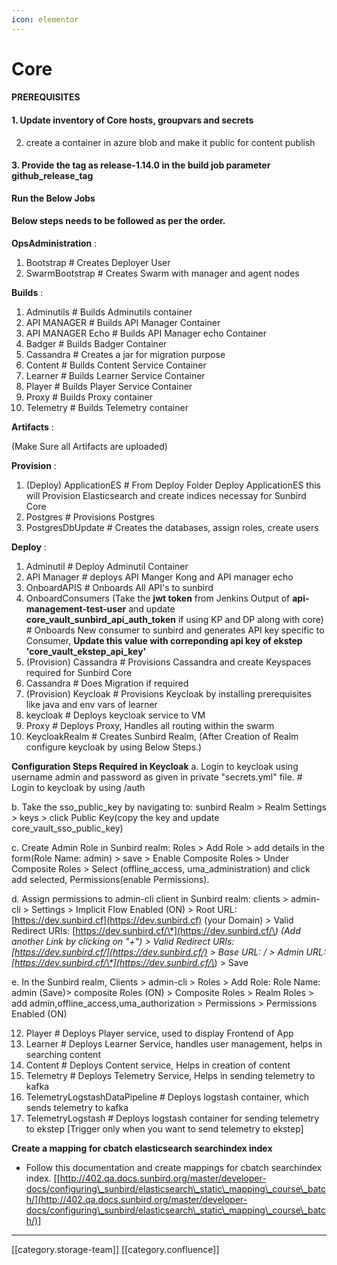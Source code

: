 ```yaml
---
icon: elementor
---
```


# Core

#### PREREQUISITES

#### 1. Update inventory of Core hosts, groupvars and secrets

2. create a container in azure blob and make it public for content publish

#### 3. Provide the tag as **release-1.14.0** in the build job parameter **github\_release\_tag**

**Run the Below Jobs**

#### Below steps needs to be followed as per the order.

**OpsAdministration** :

1. Bootstrap # Creates Deployer User
2. SwarmBootstrap # Creates Swarm with manager and agent nodes

**Builds** :

1. Adminutils # Builds Adminutils container
2. API MANAGER # Builds API Manager Container
3. API MANAGER Echo # Builds API Manager echo Container
4. Badger # Builds Badger Container
5. Cassandra # Creates a jar for migration purpose
6. Content # Builds Content Service Container
7. Learner # Builds Learner Service Container
8. Player # Builds Player Service Container
9. Proxy # Builds Proxy container
10. Telemetry # Builds Telemetry container

**Artifacts** :

(Make Sure all Artifacts are uploaded)

**Provision** :

1. (Deploy) ApplicationES # From Deploy Folder Deploy ApplicationES this will Provision Elasticsearch and create indices necessay for Sunbird Core
2. Postgres # Provisions Postgres
3. PostgresDbUpdate # Creates the databases, assign roles, create users

**Deploy** :

1. Adminutil # Deploy Adminutil Container
2. API Manager # deploys API Manger Kong and API manager echo
3. OnboardAPIS # Onboards All API's to sunbird
4. OnboardConsumers (Take the **jwt token** from Jenkins Output of **api-management-test-user** and update **core\_vault\_sunbird\_api\_auth\_token** if using KP and DP along with core) # Onboards New consumer to sunbird and generates API key specific to Consumer, **Update this value with correponding api key of ekstep 'core\_vault\_ekstep\_api\_key'**
5. (Provision) Cassandra # Provisions Cassandra and create Keyspaces required for Sunbird Core
6. Cassandra # Does Migration if required
7. (Provision) Keycloak # Provisions Keycloak by installing prerequisites like java and env vars of learner
8. keycloak # Deploys keycloak service to VM
9. Proxy # Deploys Proxy, Handles all routing within the swarm
10. KeycloakRealm # Creates Sunbird Realm, (After Creation of Realm configure keycloak by using Below Steps.)

**Configuration Steps Required in Keycloak** a. Login to keycloak using username admin and password as given in private "secrets.yml" file. # Login to keycloak by using /auth

b. Take the sso\_public\_key by navigating to: sunbird Realm > Realm Settings > keys > click Public Key(copy the key and update core\_vault\_sso\_public\_key)

c. Create Admin Role in Sunbird realm: Roles > Add Role > add details in the form(Role Name: admin) > save > Enable Composite Roles > Under Composite Roles > Select (offline\_access, uma\_administration) and click add selected, Permissions(enable Permissions).

d. Assign permissions to admin-cli client in Sunbird realm: clients > admin-cli > Settings > Implicit Flow Enabled (ON) > Root URL: [https://dev.sunbird.cf](https://dev.sunbird.cf) (your Domain) > Valid Redirect URIs: [https://dev.sunbird.cf/\*](https://dev.sunbird.cf/\*) (Add another Link by clicking on "+") > Valid Redirect URIs: [https://dev.sunbird.cf/](https://dev.sunbird.cf/) > Base URL: / > Admin URL: [https://dev.sunbird.cf/\*](https://dev.sunbird.cf/\*) > Save

e. In the Sunbird realm, Clients > admin-cli > Roles > Add Role: Role Name: admin (Save)> composite Roles (ON) > Composite Roles > Realm Roles > add admin,offline\_access,uma\_authorization > Permissions > Permissions Enabled (ON)

12. Player # Deploys Player service, used to display Frontend of App
13. Learner # Deploys Learner Service, handles user management, helps in searching content
14. Content # Deploys Content service, Helps in creation of content
15. Telemetry # Deploys Telemetry Service, Helps in sending telemetry to kafka
16. TelemetryLogstashDataPipeline # Deploys logstash container, which sends telemetry to kafka
17. TelemetryLogstash # Deploys logstash container for sending telemetry to ekstep \[Trigger only when you want to send telemetry to ekstep]

**Create a mapping for cbatch elasticsearch searchindex index**

* Follow this documentation and create mappings for cbatch searchindex index. \[[http://402.qa.docs.sunbird.org/master/developer-docs/configuring\_sunbird/elasticsearch\_static\_mapping\_course\_batch/](http://402.qa.docs.sunbird.org/master/developer-docs/configuring\_sunbird/elasticsearch\_static\_mapping\_course\_batch/)]

***

\[\[category.storage-team]] \[\[category.confluence]]
